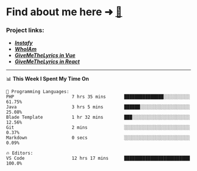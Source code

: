 # Find about me here ➜ [🧑](https://pauabella.dev)

### Project links:
- ***[Instafy](https://instafy.me)***
- ***[WhoIAm](https://pauabella.dev)***
- ***[GiveMeTheLyrics in Vue](https://lyrics.pauabella.dev)***
- ***[GiveMeTheLyrics in React](https://pauabella.dev/GiveMeTheLyrics)***

---
<!--START_SECTION:waka-->
📊 **This Week I Spent My Time On** 

```text
💬 Programming Languages: 
PHP                      7 hrs 35 mins       ███████████████░░░░░░░░░░   61.75% 
Java                     3 hrs 5 mins        ██████░░░░░░░░░░░░░░░░░░░   25.08% 
Blade Template           1 hr 32 mins        ███░░░░░░░░░░░░░░░░░░░░░░   12.56% 
Git                      2 mins              ░░░░░░░░░░░░░░░░░░░░░░░░░   0.37% 
Markdown                 0 secs              ░░░░░░░░░░░░░░░░░░░░░░░░░   0.09%

🔥 Editors: 
VS Code                  12 hrs 17 mins      █████████████████████████   100.0%

```


<!--END_SECTION:waka-->
